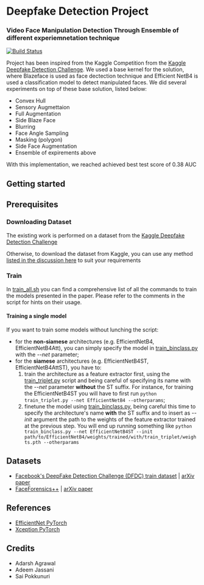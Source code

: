 # Deepfake Detection Project
### Video Face Manipulation Detection Through Ensemble of different experiemnetation technique
[![Build Status](https://travis-ci.org/polimi-ispl/icpr2020dfdc.svg?branch=master)](https://travis-ci.org/polimi-ispl/icpr2020dfdc)


Project has been inspired from the Kaggle Competition from the [Kaggle Deepfake Detection Challenge](https://www.kaggle.com/c/deepfake-detection-challenge/).
We used a base kernel for the solution, where Blazeface is used as face dectection technique and Efficient NetB4 is used a classification model to detect manipulated faces. We did several experiments on top of these base solution, listed below:
- Convex Hull
- Sensory Augmettaion
- Full Augmentation
- Side Blaze Face
- Blurring
- Face Angle Sampling
- Masking (polygon)
- Side Face Augmentation
- Ensemble of expirements above

With this implementation, we reached achieved best test score of 0.38 AUC

## Getting started

    
## Prerequisites  
### Downloading Dataset
The existing work is performed on a dataset from the [Kaggle Deepfake Detection Challenge](https://www.kaggle.com/c/deepfake-detection-challenge)

Otherwise, to download the dataset from Kaggle, you can use any method [listed in the discussion here](https://www.kaggle.com/c/deepfake-detection-challenge/discussion/121695) to suit your requirements


### Train
In [train_all.sh](scripts/train_all.sh) you can find a comprehensive list of all the commands to train the models presented in the paper. 
Please refer to the comments in the script for hints on their usage. 

#### Training a single model
If you want to train some models without lunching the script:
- for the **non-siamese** architectures (e.g. EfficientNetB4, EfficientNetB4Att), you can simply specify the model in [train_binclass.py](train_binclass.py) with the *--net* parameter;
- for the **siamese** architectures (e.g. EfficientNetB4ST, EfficientNetB4AttST), you have to:
  1. train the architecture as a feature extractor first, using the [train_triplet.py](train_triplet.py) script and being careful of specifying its name with the *--net* parameter **without** the ST suffix. For instance, for training the EfficientNetB4ST you will have to first run `python train_triplet.py --net EfficientNetB4 --otherparams`;
  2. finetune the model using [train_binclass.py](train_binclass.py), being careful this time to specify the architecture's name **with** the ST suffix and to insert as *--init* argument the path to the weights of the feature extractor trained at the previous step. You will end up running something like `python train_binclass.py --net EfficientNetB4ST --init path/to/EfficientNetB4/weights/trained/with/train_triplet/weights.pth --otherparams`



## Datasets
- [Facebook's DeepFake Detection Challenge (DFDC) train dataset](https://www.kaggle.com/c/deepfake-detection-challenge/data) | [arXiv paper](https://arxiv.org/abs/2006.07397)
- [FaceForensics++](https://github.com/ondyari/FaceForensics/blob/master/dataset/README.md) | [arXiv paper](https://arxiv.org/abs/1901.08971)

## References
- [EfficientNet PyTorch](https://github.com/lukemelas/EfficientNet-PyTorch)
- [Xception PyTorch](https://github.com/tstandley/Xception-PyTorch)

## Credits
- Adarsh Agrawal
- Adeem Jassani
- Sai Pokkunuri
